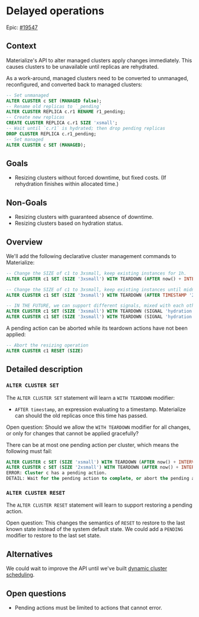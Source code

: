 # Delayed operations

Epic: [#19547](https://github.com/MaterializeInc/materialize/issues/19547)

## Context

Materialize's API to alter managed clusters apply changes immediately.
This causes clusters to be unavailable until replicas are rehydrated.

As a work-around, managed clusters need to be converted to unmanaged, reconfigured, and converted back to managed clusters:

```sql
-- Set unmanaged
ALTER CLUSTER c SET (MANAGED false);
-- Rename old replicas to `_pending`
ALTER CLUSTER REPLICA c.r1 RENAME r1_pending;
-- Create new replicas
CREATE CLUSTER REPLICA c.r1 SIZE 'xsmall';
-- Wait until `c.r1` is hydrated; then drop pending replicas
DROP CLUSTER REPLICA c.r1_pending;
-- Set managed
ALTER CLUSTER c SET (MANAGED);
```

## Goals

* Resizing clusters without forced downtime, but fixed costs. (If rehydration finishes within allocated time.)

## Non-Goals

* Resizing clusters with guaranteed absence of downtime.
* Resizing clusters based on hydration status.

## Overview

We'll add the following declarative cluster management commands to Materialize:

```sql
-- Change the SIZE of c1 to 3xsmall, keep existing instances for 1h.
ALTER CLUSTER c1 SET (SIZE '3xsmall') WITH TEARDOWN (AFTER now() + INTERVAL '1 hour');

-- Change the SIZE of c1 to 3xsmall, keep existing instances until midnight 2023-07-08.
ALTER CLUSTER c1 SET (SIZE '3xsmall') WITH TEARDOWN (AFTER TIMESTAMP '2023-07-08 00:00');

-- IN THE FUTURE, we can support different signals, mixed with each other
ALTER CLUSTER c1 SET (SIZE '3xsmall') WITH TEARDOWN (SIGNAL 'hydration');
ALTER CLUSTER c1 SET (SIZE '3xsmall') WITH TEARDOWN (SIGNAL 'hydration', AFTER now() + INTERVAL '10 minutes');
```

A pending action can be aborted while its teardown actions have not been applied:

```sql
-- Abort the resizing operation
ALTER CLUSTER c1 RESET (SIZE)
```

## Detailed description

### `ALTER CLUSTER SET`

The `ALTER CLUSTER SET` statement will learn a `WITH TEARDOWN` modifier:

* `AFTER timestamp`, an expression evaluating to a timestamp. Materialize can should the old replicas once this time has passed.

Open question: Should we allow the `WITH TEARDOWN` modifier for all changes, or only for changes that cannot be applied gracefully?

There can be at most one pending action per cluster, which means the following must fail:

```sql
ALTER CLUSTER c SET (SIZE 'xsmall') WITH TEARDOWN (AFTER now() + INTERVAL '1 hour');
ALTER CLUSTER c SET (SIZE '2xsmall') WITH TEARDOWN (AFTER now() + INTERVAL '1 hour');
ERROR: Cluster c has a pending action.
DETAIL: Wait for the pending action to complete, or abort the pending action.
```

### `ALTER CLUSTER RESET`

The `ALTER CLUSTER RESET` statement will learn to support restoring a pending action.

Open question: This changes the semantics of `RESET` to restore to the last known state instead of the system default state.
We could add a `PENDING` modifier to restore to the last set state.

## Alternatives

We could wait to improve the API until we've built [dynamic cluster scheduling].

## Open questions

* Pending actions must be limited to actions that cannot error.

[dynamic cluster scheduling]: https://github.com/MaterializeInc/materialize/issues/13870
